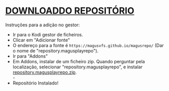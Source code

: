# <a href="repository.magusplayrepo.zip">DOWNLOADDO REPOSITÓRIO</a>

Instruções para a adição no gestor:


<p align="left">
  <ul>
    <li>Ir para o Kodi gestor de ficheiros.</li>
    <li>Clicar em "Adicionar fonte"</li>
    <li>O endereço para a fonte é <code>https://magusvfs.github.io/magusrepo/</code> (Dar o nome de "repository.magusplayrepo").</li>
    <li>Ir para "Addons"</li>
    <li>Em Addons, instalar de um ficheiro zip. Quando perguntar pela localização, selecionar "repository.magusplayrepo", e instalar <a href="repository.magusplayrepo.zip">repository.magusplayrepo.zip</a>.</li>
    -
    <li>Repositório Instalado!</li>
    
</ul>

                                      
                                       

</p>

